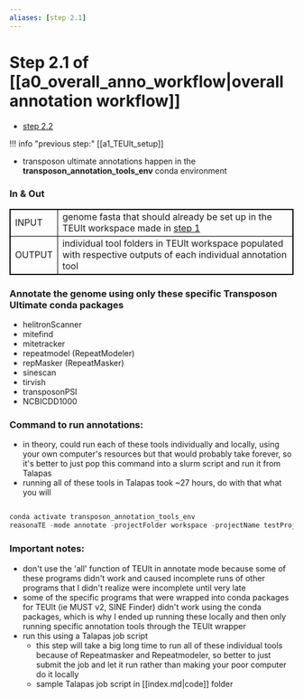 ```yaml
---
aliases: [step 2.1]
---
```

# Step 2.1 of [[a0_overall_anno_workflow|overall annotation workflow]]

- [step 2.2](a2_1_anno_TEUlt.md)

!!! info "previous step:"
    [[a1_TEUlt_setup]]
    
- transposon ultimate annotations happen in the **transposon_annotation_tools_env** conda environment

### In & Out
<table cellpadding="5" style="border: 1px solid black">
    <tr style="border: 1px solid black">
        <td style="border: 1px solid black" >INPUT</td>
        <td style="border: 1px solid black">genome fasta that should already be set up in the TEUlt workspace made in <a href="1_TEUlt_setup.md" class="internal-link">step 1</a></td>
    </tr>
    <tr>
        <td style="border: 1px solid black">OUTPUT</td>
        <td style="border: 1px solid black">individual tool folders in TEUlt workspace populated with respective outputs of each individual annotation tool</td>
    </tr>
</table>


### Annotate the genome using only these specific Transposon Ultimate conda packages
- helitronScanner
- mitefind
- mitetracker
- repeatmodel (RepeatModeler)
- repMasker (RepeatMasker)
- sinescan
- tirvish
- transposonPSI
- NCBICDD1000

### Command to run annotations:
- in theory, could run each of these tools individually and locally, using your own computer's resources but that would probably take forever, so it's better to just pop this command into a slurm script and run it from Talapas
- running all of these tools in Talapas took ~27 hours, do with that what you will

```python

conda activate transposon_annotation_tools_env
reasonaTE -mode annotate -projectFolder workspace -projectName testProject -tool <toolname>

```


### Important notes:
- don't use the 'all' function of TEUlt in annotate mode because some of these programs didn't work and caused incomplete runs of other programs that I didn't realize were incomplete until very late
- some of the specific programs that were wrapped into conda packages for TEUlt (ie MUST v2, SINE Finder) didn't work using the conda packages, which is why I ended up running these locally and then only running specific annotation tools through the TEUlt wrapper
- run this using a Talapas job script 
	- this step will take a big long time to run all of these individual tools because of Repeatmasker and Repeatmodeler, so better to just submit the job and let  it run rather than making your poor computer do it locally
    - sample Talapas job script in [[index.md|code]] folder 

